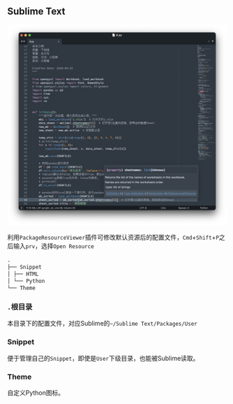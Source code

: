 ## Sublime Text

![](https://github.com/ykqmain/Config/blob/master/Sublime/Sublime.png)

利用`PackageResourceViewer`插件可修改默认资源后的配置文件，`Cmd`+`Shift`+`P`之后输入`prv`，选择`Open Resource`

```
.
├── Snippet
│ ├── HTML
│ └── Python
└── Theme
```

### `.`根目录
本目录下的配置文件，对应Sublime的`~/Sublime Text/Packages/User`

### Snippet
便于管理自己的`Snippet`，即使是`User`下级目录，也能被Sublime读取。

### Theme
自定义Python图标。

